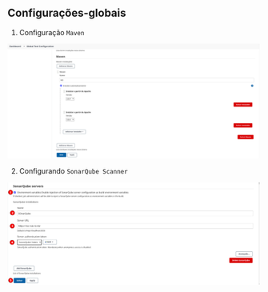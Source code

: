 ## Configurações-globais

1. Configuração `Maven`

<p align="center">
  <img alt="Jenkins" src="../../data/jenkins-images/jenkins-admin-29.png">
</p>

2. Configurando `SonarQube Scanner`

<p align="center">
  <img alt="Jenkins" src="../../data/jenkins-images/jenkins-admin-31.png">
</p>
